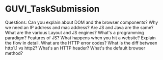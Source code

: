 # GUVI_TaskSubmission

Questions:
Can you explain about DOM and the browser components?
Why we need an IP address and mac address?
Are JS and Java are the same?
What are the various Layout and JS engines?
What's a programming paradigm?
Features of JS?
What happens when you hit a website? Explain the flow in detail.
What are the HTTP error codes?
What is the diff between http1.1 vs http2?
What's an HTTP header?
What's the default browser method?
